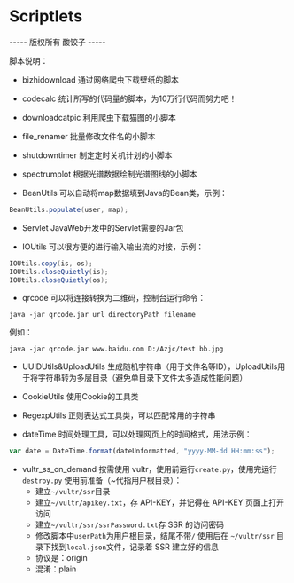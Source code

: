 <!--
 * @Author: SourDumplings
 * @Date: 2017-10-06 09:43:09
 * @Link: https://github.com/SourDumplings/
 * @Email: changzheng300@foxmail.com
 * @Description: 脚本说明文件
 -->
# Scriptlets
----- 版权所有 酸饺子 -----

脚本说明：

- bizhidownload
通过网络爬虫下载壁纸的脚本

- codecalc
统计所写的代码量的脚本，为10万行代码而努力吧！

- downloadcatpic
利用爬虫下载猫图的小脚本

- file_renamer
批量修改文件名的小脚本

- shutdowntimer
制定定时关机计划的小脚本

- spectrumplot
根据光谱数据绘制光谱图线的小脚本

- BeanUtils
可以自动将map数据填到Java的Bean类，示例：
```java
BeanUtils.populate(user, map);
```

- Servlet
JavaWeb开发中的Servlet需要的Jar包

- IOUtils
可以很方便的进行输入输出流的对接，示例：
```java
IOUtils.copy(is, os);
IOUtils.closeQuietly(is);
IOUtils.closeQuietly(os);
```

- qrcode
可以将连接转换为二维码，控制台运行命令：
```
java -jar qrcode.jar url directoryPath filename
```
例如：
```
java -jar qrcode.jar www.baidu.com D:/Azjc/test bb.jpg
```

- UUIDUtils&UploadUtils
生成随机字符串（用于文件名等ID），UploadUtils用于将字符串转为多层目录（避免单目录下文件太多造成性能问题）

- CookieUtils
使用Cookie的工具类

- RegexpUtils
正则表达式工具类，可以匹配常用的字符串

- dateTime
时间处理工具，可以处理网页上的时间格式，用法示例：
```javascript
var date = DateTime.format(dateUnformatted, "yyyy-MM-dd HH:mm:ss");
```

- vultr_ss_on_demand
按需使用 vultr，使用前运行`create.py`，使用完运行`destroy.py`
使用前准备（~代指用户根目录）：
    - 建立`~/vultr/ssr`目录
    - 建立`~/vultr/apikey.txt`，存 API-KEY，并记得在 API-KEY 页面上打开访问
    - 建立`~/vultr/ssr/ssrPassword.txt`存 SSR 的访问密码
    - 修改脚本中`userPath`为用户根目录，结尾不带`/`
使用后在 `~/vultr/ssr` 目录下找到`local.json`文件，记录着 SSR 建立好的信息
    - 协议是：origin
    - 混淆：plain
